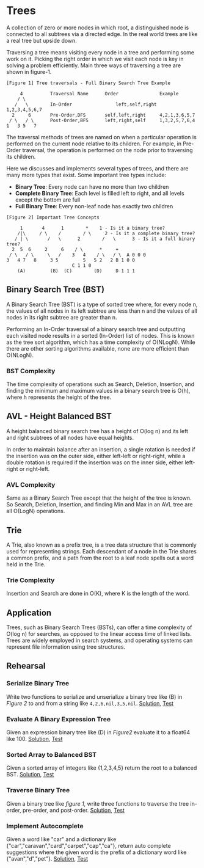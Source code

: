 # Trees

A collection of zero or more nodes in which root, a distinguished node is connected to all subtrees via a directed edge. In the real world trees are like a real tree but upside down.

Traversing a tree means visiting every node in a tree and performing some work on it. Picking the right order in which we visit each node is key in solving a problem efficiently. Main three ways of traversing a tree are shown in figure-1.

```ASCII
[Figure 1] Tree traversals - Full Binary Search Tree Example

     4			Traversal Name		Order 		        Example
    / \			
   /   \		In-Order                left,self,right		1,2,3,4,5,6,7
  2     6		Pre-Order,DFS		self,left,right		4,2,1,3,6,5,7
 / \   / \		Post-Order,BFS		left,right,self		1,3,2,5,7,6,4
1   3 5   7
```

The traversal methods of trees are named on when a particular operation is performed on the current node relative to its children. For example, in Pre-Order traversal, the operation is performed on the node prior to traversing its children.

Here we discusses and implements several types of trees, and there are many more types that exist. Some important tree types include:

* **Binary Tree**: Every node can have no more than two children
* **Complete Binary Tree**: Each level is filled left to right, and all levels except the bottom are full
* **Full Binary Tree**: Every non-leaf node has exactly two children

```ASCII
[Figure 2] Important Tree Concepts

     1		 4	    1        * 	  1 - Is it a binary tree?
    /|\		/ \	   /        / \	    2 - Is it a complete binary tree?
   / | \       /   \	  2        /   \      3 - Is it a full binary tree?
  2  5  6     2     6	 / \	  *     +
 / \   / \     \   /	3   4    / \   / \	A 0 0 0
3   4 7   8  	3 5	    	5   5 2   2	B 1 0 0
						C 1 1 0
    (A)	        (B)	 (C)	    (D)		D 1 1 1
```

## Binary Search Tree (BST)

A Binary Search Tree (BST) is a type of sorted tree where, for every node n, the values of all nodes in its left subtree are less than n and the values of all nodes in its right subtree are greater than n.

Performing an In-Order traversal of a binary search tree and outputting each visited node results in a sorted (In-Order) list of nodes. This is known as the tree sort algorithm, which has a time complexity of O(NLogN). While there are other sorting algorithms available, none are more efficient than O(NLogN).

### BST Complexity

The time complexity of operations such as Search, Deletion, Insertion, and finding the minimum and maximum values in a binary search tree is O(h), where h represents the height of the tree.

## AVL - Height Balanced BST

A height balanced binary search tree has a height of O(log n) and its left and right subtrees of all nodes have equal heights.

In order to maintain balance after an insertion, a single rotation is needed if the insertion was on the outer side, either left-left or right-right, while a double rotation is required if the insertion was on the inner side, either left-right or right-left.

### AVL Complexity

Same as a Binary Search Tree except that the height of the tree is known. So Search, Deletion, Insertion, and finding Min and Max in an AVL tree are all O(LogN) operations.

## Trie

A Trie, also known as a prefix tree, is a tree data structure that is commonly used for representing strings. Each descendant of a node in the Trie shares a common prefix, and a path from the root to a leaf node spells out a word held in the Trie.

### Trie Complexity

Insertion and Search are done in O(K), where K is the length of the word.

## Application

Trees, such as Binary Search Trees (BSTs), can offer a time complexity of O(log n) for searches, as opposed to the linear access time of linked lists. Trees are widely employed in search systems, and operating systems can represent file information using tree structures.

## Rehearsal

### Serialize Binary Tree

Write two functions to serialize and unserialize a binary tree like (B) in _Figure 2_ to and from a string like `4,2,6,nil,3,5,nil`. [Solution](serialize_tree.go), [Test](serialize_tree_test.go)

### Evaluate A Binary Expression Tree

Given an expression binary tree like (D) in _Figure2_ evaluate it to a float64 like 100. [Solution](evaluate_expression.go), [Test](evaluate_expression_test.go)

### Sorted Array to Balanced BST

Given a sorted array of integers like {1,2,3,4,5} return the root to a balanced BST.  [Solution](sorted_array_to_balanced_bsd.go), [Test](sorted_array_to_balanced_bsd_test.go)

### Traverse Binary Tree

Given a binary tree like _figure 1_, write three functions to traverse the tree in-order, pre-order, and post-order. [Solution](traverse_binary_tree.go), [Test](traverse_binary_tree_test.go)

### Implement Autocomplete

Given a word like "car" and a dictionary like {"car","caravan","card","carpet","cap","ca"}, return auto complete suggestions where the given word is the prefix of a dictionary word like {"avan","d","pet"}. [Solution](auto_complete.go), [Test](auto_complete_test.go)
